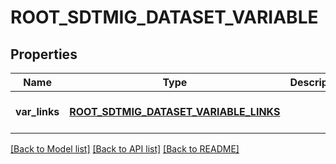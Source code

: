 # ROOT_SDTMIG_DATASET_VARIABLE

## Properties
Name | Type | Description | Notes
------------ | ------------- | ------------- | -------------
**var_links** | [**ROOT_SDTMIG_DATASET_VARIABLE_LINKS**](RootSdtmigDatasetVariableLinks.md) |  | [optional] [default to null]

[[Back to Model list]](../README.md#documentation-for-models) [[Back to API list]](../README.md#documentation-for-api-endpoints) [[Back to README]](../README.md)


